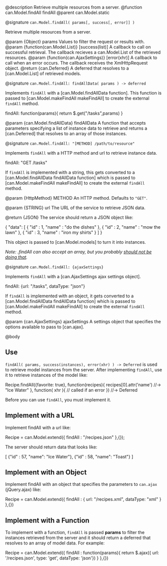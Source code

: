 @description Retrieve multiple resources from a server.
@function can.Model.findAll findAll
@parent can.Model.static

@signature `can.Model.findAll( params[, success[, error]] )`

Retrieve multiple resources from a server.

@param {Object} params Values to filter the request or results with.
@param {function(can.Model.List)} [success(list)] A callback to call on successful retrieval. The callback recieves
a can.Model.List of the retrieved resources.
@param {function(can.AjaxSettings)} [error(xhr)] A callback to call when an error occurs. The callback receives the
XmlHttpRequest object.
@return {can.Deferred} A deferred that resolves to a [can.Model.List] of retrieved models.


@signature `can.Model.findAll: findAllData( params ) -> deferred`

Implements `findAll` with a [can.Model.findAllData function]. This function
is passed to [can.Model.makeFindAll makeFindAll] to create the external
`findAll` method.

   findAll: function(params){
     return $.get("/tasks",params)
   }

@param {can.Model.findAllData} findAllData A function that accepts parameters
specifying a list of instance data to retrieve and returns a [can.Deferred]
that resolves to an array of those instances.

@signature `can.Model.findAll: "[METHOD] /path/to/resource"`

Implements `findAll` with a HTTP method and url to retrieve instance data.

   findAll: "GET /tasks"

If `findAll` is implemented with a string, this gets converted to
a [can.Model.findAllData findAllData function]
which is passed to [can.Model.makeFindAll makeFindAll] to create the external
`findAll` method.

@param {HttpMethod} METHOD An HTTP method. Defaults to `"GET"`.

@param {STRING} url The URL of the service to retrieve JSON data.

@return {JSON} The service should return a JSON object like:

   {
     "data": [
       { "id" : 1, "name" : "do the dishes" },
       { "id" : 2, "name" : "mow the lawn" },
       { "id" : 3, "name" : "iron my shirts" }
     ]
   }

This object is passed to [can.Model.models] to turn it into instances.

_Note: .findAll can also accept an array, but you
probably [should not be doing that](http://haacked.com/archive/2008/11/20/anatomy-of-a-subtle-json-vulnerability.aspx)._


@signature `can.Model.findAll: {ajaxSettings}`

Implements `findAll` with a [can.AjaxSettings ajax settings object].

   findAll: {url: "/tasks", dataType: "json"}

If `findAll` is implemented with an object, it gets converted to
a [can.Model.findAllData findAllData function]
which is passed to [can.Model.makeFindAll makeFindAll] to create the external
`findAll` method.

@param {can.AjaxSettings} ajaxSettings A settings object that
specifies the options available to pass to [can.ajax].

@body

## Use

`findAll( params, success(instances), error(xhr) ) -> Deferred` is used to retrieve model
instances from the server. After implementing `findAll`, use it to retrieve instances of the model
like:

   Recipe.findAll({favorite: true}, function(recipes){
     recipes[0].attr('name') //-> "Ice Water"
   }, function( xhr ){
     // called if an error
   }) //-> Deferred


Before you can use `findAll`, you must implement it.

## Implement with a URL

Implement findAll with a url like:

   Recipe = can.Model.extend({
     findAll : "/recipes.json"
   },{});

The server should return data that looks like:

   [
     {"id" : 57, "name": "Ice Water"},
     {"id" : 58, "name": "Toast"}
   ]

## Implement with an Object

Implement findAll with an object that specifies the parameters to
`can.ajax` (jQuery.ajax) like:

   Recipe = can.Model.extend({
     findAll : {
       url: "/recipes.xml",
       dataType: "xml"
     }
   },{})

## Implement with a Function

To implement with a function, `findAll` is passed __params__ to filter
the instances retrieved from the server and it should return a
deferred that resolves to an array of model data. For example:

   Recipe = can.Model.extend({
     findAll : function(params){
       return $.ajax({
         url: '/recipes.json',
         type: 'get',
         dataType: 'json'})
     }
   },{})